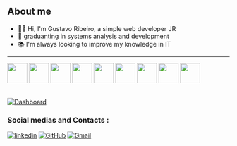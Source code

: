 ## About me
- 👨‍💻 Hi, I'm Gustavo Ribeiro, a simple web developer JR  
- 🏫 graduanting in systems analysis and development
- 📚 I'm always looking to improve my knowledge in IT  

<hr/>

    
<div>
  <img width="45" height="45" src="https://cdn.jsdelivr.net/gh/devicons/devicon/icons/javascript/javascript-original.svg" />
  <img width="45" height="45" src="https://cdn.jsdelivr.net/gh/devicons/devicon/icons/react/react-original.svg" />
  <img width="45" height="45" src="https://cdn.jsdelivr.net/gh/devicons/devicon/icons/vuejs/vuejs-original-wordmark.svg" />
  <img width="45" height="45" src="https://cdn.jsdelivr.net/gh/devicons/devicon/icons/jquery/jquery-original-wordmark.svg" />
  <img width="45" height="45" src="https://cdn.jsdelivr.net/gh/devicons/devicon/icons/nodejs/nodejs-plain-wordmark.svg" />
  <img width="45" height="45" src="https://cdn.jsdelivr.net/gh/devicons/devicon/icons/express/express-original-wordmark.svg" />
  <img width="45" height="45" src="https://cdn.jsdelivr.net/gh/devicons/devicon/icons/csharp/csharp-original.svg" />
  <img width="45" height="45" src="https://cdn.jsdelivr.net/gh/devicons/devicon/icons/mysql/mysql-original-wordmark.svg" />
  <img width="45" height="45" src="https://cdn.jsdelivr.net/gh/devicons/devicon/icons/mongodb/mongodb-original-wordmark.svg" />

</div>
<br/>

[![Dashboard](https://github-readme-stats.vercel.app/api/top-langs/?username=GustaGitHub)]()

### Social medias and Contacts :
[![linkedin](https://img.shields.io/badge/LinkedIn-0077B5?style=for-the-badge&logo=linkedin&logoColor=white)](https://www.linkedin.com/in/gustavo-ribeiro-a4a485223/) 
[![GitHub](https://img.shields.io/badge/GitHub-100000?style=for-the-badge&logo=github&logoColor=white)](https://github.com/GustaGitHub)
[![Gmail](https://img.shields.io/badge/Gmail-D14836?style=for-the-badge&logo=gmail&logoColor=white)](mailto:gustavo.ribeiro.duarte2003@gmail.com)

